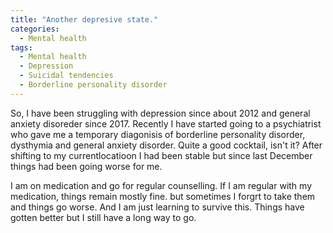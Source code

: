 ```yaml
---
title: "Another depresive state."
categories:
  - Mental health
tags:
  - Mental health
  - Depression
  - Suicidal tendencies
  - Borderline personality disorder
---
```


So, I have been struggling with depression since about 2012 and general anxiety disoreder since 2017. Recently I have started going to a psychiatrist who gave me a temporary diagonisis of borderline personality disorder, dysthymia and general anxiety disorder. Quite a good cocktail, isn't it? After shifting to my currentlocatioon I had been stable but since last December things had been going worse for me. 

I am on medication and go for regular counselling. If I am regular with my medication, things remain mostly fine. but sometimes I forgrt to take them and things go worse. And I am just learning to survive this. Things have gotten better but I still have a long way to go.